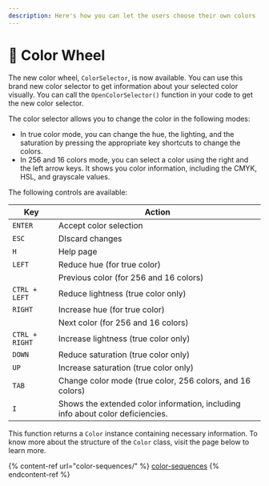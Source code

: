 ```yaml
---
description: Here's how you can let the users choose their own colors
---
```


# 🎨 Color Wheel

The new color wheel, `ColorSelector`, is now available. You can use this brand new color selector to get information about your selected color visually. You can call the `OpenColorSelector()` function in your code to get the new color selector.

The color selector allows you to change the color in the following modes:

* In true color mode, you can change the hue, the lighting, and the saturation by pressing the appropriate key shortcuts to change the colors.
* In 256 and 16 colors mode, you can select a color using the right and the left arrow keys. It shows you color information, including the CMYK, HSL, and grayscale values.

The following controls are available:

| Key            | Action                                                                         |
| -------------- | ------------------------------------------------------------------------------ |
| `ENTER`        | Accept color selection                                                         |
| `ESC`          | DIscard changes                                                                |
| `H`            | Help page                                                                      |
| `LEFT`         | Reduce hue (for true color)                                                    |
|                | Previous color (for 256 and 16 colors)                                         |
| `CTRL + LEFT`  | Reduce lightness (true color only)                                             |
| `RIGHT`        | Increase hue (for true color)                                                  |
|                | Next color (for 256 and 16 colors)                                             |
| `CTRL + RIGHT` | Increase lightness (true color only)                                           |
| `DOWN`         | Reduce saturation (true color only)                                            |
| `UP`           | Increase saturation (true color only)                                          |
| `TAB`          | Change color mode (true color, 256 colors, and 16 colors)                      |
| `I`            | Shows the extended color information, including info about color deficiencies. |

This function returns a `Color` instance containing necessary information. To know more about the structure of the `Color` class, visit the page below to learn more.

{% content-ref url="color-sequences/" %}
[color-sequences](color-sequences/)
{% endcontent-ref %}
